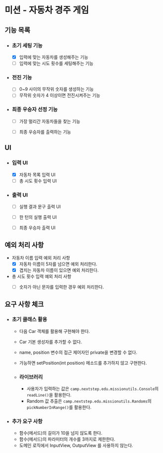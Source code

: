 # 미션 - 자동차 경주 게임

## 기능 목록

- ### 초기 세팅 기능
    - [x] 입력에 맞는 자동차를 생성해주는 기능
    - [ ] 입력에 맞는 시도 횟수를 세팅해주는 기능

- ### 전진 기능
    - [ ] 0~9 사이의 무작위 숫자를 생성하는 기능
    - [ ] 무작위 숫자가 4 이상이면 전진시켜주는 기능

- ### 최종 우승자 선정 기능
    - [ ] 가장 멀리간 자동차들을 찾는 기능
    - [ ] 최종 우승자를 출력하는 기능


## UI

- ### 입력 UI
    - [x] 자동차 목록 입력 UI
    - [ ] 총 시도 횟수 입력 UI

- ### 출력 UI
    - [ ] 실행 결과 문구 출력 UI
    - [ ] 한 턴의 실행 출력 UI
    - [ ] 최종 우승자 출력 UI


## 예외 처리 사항

- 자동차 이름 입력 예외 처리 사항
    - [x] 자동차 이름이 5자를 넘으면 예외 처리한다.
    - [x] 겹치는 자동차 이름이 있으면 예외 처리한다.

- 총 시도 횟수 입력 예외 처리 사항
    - [ ] 숫자가 아닌 문자를 입력한 경우 예외 처리한다.


## 요구 사항 체크

- ### 초기 클래스 활용
    - 다음 Car 객체를 활용해 구현해야 한다.
    - Car 기본 생성자를 추가할 수 없다.
    - name, position 변수의 접근 제어자인 private을 변경할 수 없다.
    - 가능하면 setPosition(int position) 메소드를 추가하지 않고 구현한다.

  - ### 라이브러리
    - 사용자가 입력하는 값은 `camp.nextstep.edu.missionutils.Console`의 `readLine()`을 활용한다.
    - Random 값 추출은 `camp.nextstep.edu.missionutils.Randoms`의 `pickNumberInRange()`를 활용한다. 

- ### 추가 요구 사항
    - 함수(메서드)의 길이가 10을 넘지 않도록 한다.
    - 함수(메서드)의 파라미터의 개수를 3까지로 제한한다.
    - 도메인 로직에서 InputView, OutputView 를 사용하지 않는다.

